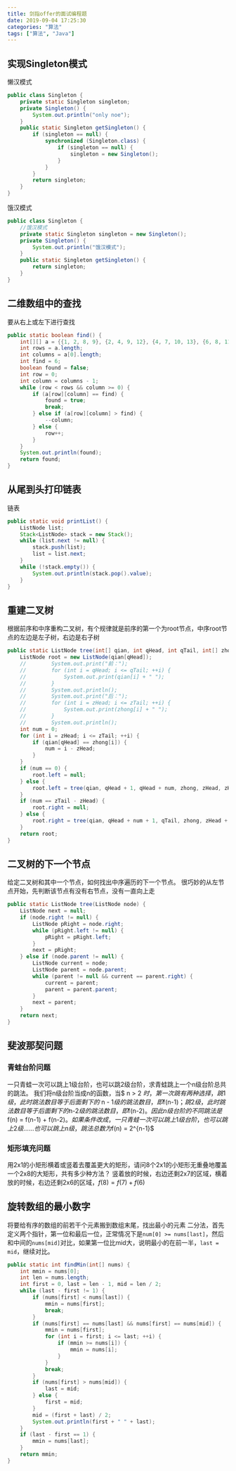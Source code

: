 ```yaml
---
title: 剑指offer的面试编程题
date: 2019-09-04 17:25:30
categories: "算法"
tags: ["算法", "Java"]
---
```

## 实现Singleton模式
懒汉模式
```java
public class Singleton {
    private static Singleton singleton;
    private Singleton() {
        System.out.println("only noe");
    }
    public static Singleton getSingleton() {
        if (singleton == null) {
            synchronized (Singleton.class) {
                if (singleton == null) {
                    singleton = new Singleton();
                }
            }
        }
        return singleton;
    }
}
```
饿汉模式
```java
public class Singleton {
    //饿汉模式    
    private static Singleton singleton = new Singleton();
    private Singleton() {
        System.out.println("饿汉模式");
    }
    public static Singleton getSingleton() {
        return singleton;
    }
}
```
## 二维数组中的查找

要从右上或左下进行查找
```java
public static boolean find() {
    int[][] a = {{1, 2, 8, 9}, {2, 4, 9, 12}, {4, 7, 10, 13}, {6, 8, 11, 15}};
    int rows = a.length;
    int columns = a[0].length;
    int find = 6;
    boolean found = false;
    int row = 0;
    int column = columns - 1;
    while (row < rows && column >= 0) {
        if (a[row][column] == find) {
            found = true;
            break;
        } else if (a[row][column] > find) {
            --column;
        } else {
            row++;
        }
    }
    System.out.println(found);
    return found;
}
```
## 从尾到头打印链表
链表
```java
public static void printList() {
    ListNode list;
    Stack<ListNode> stack = new Stack();
    while (list.next != null) {
        stack.push(list);
        list = list.next;
    }
    while (!stack.empty()) {
        System.out.println(stack.pop().value);
    }
}
```
## 重建二叉树
根据前序和中序重构二叉树，有个规律就是前序的第一个为root节点，中序root节点的左边是左子树，右边是右子树
```java
public static ListNode tree(int[] qian, int qHead, int qTail, int[] zhong, int zHead, int zTail) {
    ListNode root = new ListNode(qian[qHead]);
    //        System.out.print("前：");
    //        for (int i = qHead; i <= qTail; ++i) {
    //            System.out.print(qian[i] + " ");
    //        }
    //        System.out.println();
    //        System.out.print("后：");
    //        for (int i = zHead; i <= zTail; ++i) {
    //            System.out.print(zhong[i] + " ");
    //        }
    //        System.out.println();    
    int num = 0;
    for (int i = zHead; i <= zTail; ++i) {
        if (qian[qHead] == zhong[i]) {
            num = i - zHead;
        }
    }
    if (num == 0) {
        root.left = null;
    } else {
        root.left = tree(qian, qHead + 1, qHead + num, zhong, zHead, zHead + num - 1);
    }
    if (num == zTail - zHead) {
        root.right = null;
    } else {
        root.right = tree(qian, qHead + num + 1, qTail, zhong, zHead + num + 1, zTail);
    }
    return root;
}
```
## 二叉树的下一个节点
给定二叉树和其中一个节点，如何找出中序遍历的下一个节点。
很巧妙的从左节点开始，先判断该节点有没有右节点，没有一直向上走
```java
public static ListNode tree(ListNode node) {
    ListNode next = null;
    if (node.right != null) {
        ListNode pRight = node.right;
        while (pRight.left != null) {
            pRight = pRight.left;
        }
        next = pRight;
    } else if (node.parent != null) {
        ListNode current = node;
        ListNode parent = node.parent;
        while (parent != null && current == parent.right) {
            current = parent;
            parent = parent.parent;
        }
        next = parent;
    }
    return next;
}
```

## 斐波那契问题
### 青蛙台阶问题
一只青蛙一次可以跳上1级台阶，也可以跳2级台阶，求青蛙跳上一个n级台阶总共的跳法。
我们将n级台阶当成n的函数，当$ n > 2 $时，第一次跳有两种选择，跳1级，此时跳法数目等于后面剩下的$ n - 1$级的跳法数目，即$f(n-1)$；跳2级，此时跳法数目等于后面剩下的$n-2$级的跳法数目，即$f(n-2)$。因此n级台阶的不同跳法是$f(n) = f(n-1) + f(n-2)$。
如果条件改成，一只青蛙一次可以跳上1级台阶，也可以跳上2级……也可以跳上n级，跳法总数为$f(n) = 2^{n-1}$
### 矩形填充问题
用2x1的小矩形横着或竖着去覆盖更大的矩形，请问8个2x1的小矩形无重叠地覆盖一个2x8的大矩形，共有多少种方法？
竖着放的时候，右边还剩2x7的区域，横着放的时候，右边还剩2x6的区域，$f(8) = f(7) + f(6)$
## 旋转数组的最小数字
将要给有序的数组的前若干个元素搬到数组末尾，找出最小的元素
二分法，首先定义两个指针，第一位和最后一位，正常情况下是`num[0] >= nums[last]`，然后和中间的`nums[mid]`对比，如果第一位比mid大，说明最小的在前一半，`last = mid`，继续对比。
```java
public static int findMin(int[] nums) {
    int mmin = nums[0];
    int len = nums.length;
    int first = 0, last = len - 1, mid = len / 2;
    while (last - first != 1) {
        if (nums[first] < nums[last]) {
            mmin = nums[first];
            break;
        }
        if (nums[first] == nums[last] && nums[first] == nums[mid]) {
            mmin = nums[first];
            for (int i = first; i <= last; ++i) {
                if (mmin >= nums[i]) {
                    mmin = nums[i];
                }
            }
            break;
        }
        if (nums[first] > nums[mid]) {
            last = mid;
        } else {
            first = mid;
        }
        mid = (first + last) / 2;
        System.out.println(first + " " + last);
    }
    if (last - first == 1) {
        mmin = nums[last];
    }
    return mmin;
}
```